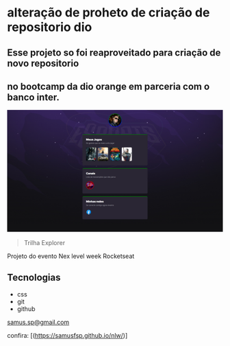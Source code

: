 # alteração de proheto de criação de repositorio dio

## Esse projeto so foi reaproveitado para criação de novo repositorio
## no bootcamp da dio orange em parceria com o banco inter.

![previa do projeto](./github/previa%20do%20projeto.png)
>Trilha Explorer

Projeto do evento Nex level week Rocketseat

## Tecnologias


- css
- git
- github

samus.sp@gmail.com

confira: [(https://samusfsp.github.io/nlw/)]

